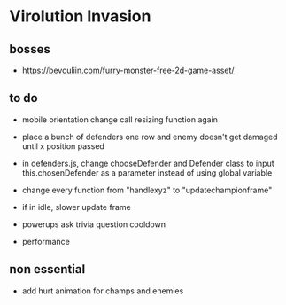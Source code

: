 # Virolution Invasion


## bosses
- https://bevouliin.com/furry-monster-free-2d-game-asset/



## to do
- mobile orientation change call resizing function again
- place a bunch of defenders one row and enemy doesn't get damaged until x position passed 
- in defenders.js, change chooseDefender and Defender class to input this.chosenDefender as a parameter instead of using global variable

- change every function from "handlexyz" to "updatechampionframe"

- if in idle, slower update frame

- powerups ask trivia question cooldown

- performance

## non essential
- add hurt animation for champs and enemies